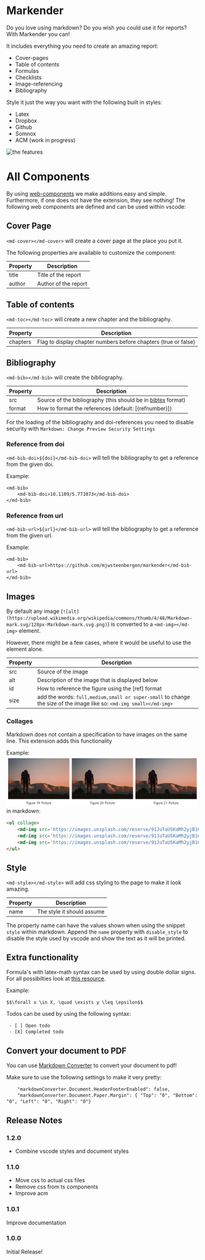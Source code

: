 # Markender

Do you love using markdown? Do you wish you could use it for reports? With Markender you can!

It includes everything you need to create an amazing report:
 - Cover-pages
 - Table of contents
 - Formulas
 - Checklists
 - Image-referencing
 - Bibliography

Style it just the way you want with the following built in styles:
 - Latex
 - Dropbox
 - Github
 - Somnox
 - ACM (work in progress)

![the features](./example/animation.gif)

# All Components
By using [web-components](https://developer.mozilla.org/en-US/docs/Web/Web_Components) we make additions easy and simple. Furthermore, if one does not have the extension, they see nothing! The following web components are defined and can be used within vscode:

## Cover Page
`<md-cover></md-cover>` will create a cover page at the place you put it.

The following properties are available to customize the component:

| Property | Description          |
|----------|----------------------|
| title    | Title of the report  |
| author   | Author of the report |

## Table of contents
`<md-toc></md-toc>` will create a new chapter and the bibliography.

| Property | Description                                                     |
|----------|-----------------------------------------------------------------|
| chapters | Flag to display chapter numbers before chapters (true or false) |

## Bibliography
`<md-bib></md-bib>` will create the bibliography.

| Property | Description                                           |
|----------|-------------------------------------------------------|
| src      | Source of the bibliography (this should be in [bibtex](http://www.bibtex.org/Format/) format) |
| format   | How to format the references (default: \[{refnumber}\]) |

For the loading of the bibliography and doi-references you need to disable security with `Markdown: Change Preview Security Settings`

### Reference from doi
`<md-bib-doi>${doi}</md-bib-doi>` will tell the bibliography to get a reference from the given doi.

Example:

```
<md-bib>
    <md-bib-doi>10.1109/5.771073</md-bib-doi>
</md-bib>
```

### Reference from url
`<md-bib-url>${url}</md-bib-url>` will tell the bibliography to get a reference from the given url.

Example:

```
<md-bib>
    <md-bib-url>https://github.com/mjwsteenbergen/markender</md-bib-url>
</md-bib>
```

## Images
By default any image (`![alt](https://upload.wikimedia.org/wikipedia/commons/thumb/4/48/Markdown-mark.svg/128px-Markdown-mark.svg.png)`) is converted to a `<md-img></md-img>` element.

However, there might be a few cases, where it would be useful to use the element alone.

| Property | Description                                           |
|----------|-------------------------------------------------------|
| src      | Source of the image                                   |
| alt      | Description of the image that is displayed below      |
| id       | How to reference the figure using the \[ref\] format  |
| size     | add the words: `full,medium,small or super-small` to change the size of the image like so: `<md-img small></md-img>`  |

### Collages

Markdown does not contain a specification to have images on the same line. This extension adds this functionality


Example:
![collage](./example/collage.png)
in markdown:

```html
<ul collage>
    <md-img src='https://images.unsplash.com/reserve/91JuTaUSKaMh2yjB1C4A_IMG_9284.jpg' alt='Picture'></md-img>
    <md-img src='https://images.unsplash.com/reserve/91JuTaUSKaMh2yjB1C4A_IMG_9284.jpg' alt='Picture'></md-img>
    <md-img src='https://images.unsplash.com/reserve/91JuTaUSKaMh2yjB1C4A_IMG_9284.jpg' alt='Picture'></md-img>
</ul>
```

## Style
`<md-style></md-style>` will add css styling to the page to make it look amazing.

| Property | Description                |
|----------|----------------------------|
| name     | The style it should assume |

The property name can have the values shown when using the snippet `style` within markdown. Append the `name` property with `disable_style` to disable the style used by vscode and show the text as it will be printed.

## Extra functionality

Formula's with latex-math syntax can be used by using double dollar signs. For all possibilties look at [this resource](https://en.wikibooks.org/wiki/LaTeX/Mathematics). 

Example:
```
$$\forall x \in X, \quad \exists y \leq \epsilon$$
```

Todos can be used by using the following syntax:

```
 - [ ] Open todo
 - [X] Completed todo
```

## Convert your document to PDF

You can use [Markdown Converter](https://marketplace.visualstudio.com/items?itemName=manuth.markdown-converter) to convert your document to pdf!

Make sure to use the following settings to make it very pretty:

```
    "markdownConverter.Document.HeaderFooterEnabled": false,
    "markdownConverter.Document.Paper.Margin": { "Top": "0", "Bottom": "0", "Left": "0", "Right": "0"}
```

## Release Notes
### 1.2.0
- Combine vscode styles and document styles

### 1.1.0
- Move css to actual css files
- Remove css from ts components
- Improve acm

### 1.0.1
Improve documentation

### 1.0.0
Initial Release!
